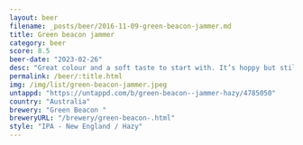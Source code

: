 ```yaml
---
layout: beer
filename: _posts/beer/2016-11-09-green-beacon-jammer.md
title: Green beacon jammer
category: beer
score: 8.5
beer-date: "2023-02-26"
desc: "Great colour and a soft taste to start with. It’s hoppy but still light. Pretty common from green beacon to do this kind of mellow IPA"
permalink: /beer/:title.html
img: /img/list/green-beacon-jammer.jpeg
untappd: "https://untappd.com/b/green-beacon--jammer-hazy/4785050"
country: "Australia"
brewery: "Green Beacon "
breweryURL: "/brewery/green-beacon-.html"
style: "IPA - New England / Hazy"
---
```

